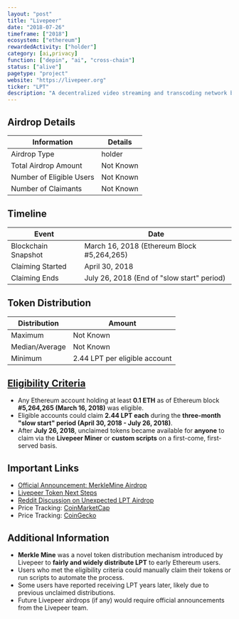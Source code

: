 ```yaml
---
layout: "post"
title: "Livepeer"
date: "2018-07-26"
timeframe: ["2018"]
ecosystem: ["ethereum"]
rewardedActivity: ["holder"]
category: [ai,privacy]
function: ["depin", "ai", "cross-chain"]
status: ["alive"]
pagetype: "project"
website: "https://livepeer.org"
ticker: "LPT"
description: "A decentralized video streaming and transcoding network built on Ethereum."
---
```

## Airdrop Details

| Information              | Details   |
| ------------------------ | --------- |
| Airdrop Type             | holder    |
| Total Airdrop Amount     | Not Known |
| Number of Eligible Users | Not Known |
| Number of Claimants      | Not Known |

## Timeline

| Event               | Date                                       |
| ------------------- | ------------------------------------------ |
| Blockchain Snapshot | March 16, 2018 (Ethereum Block #5,264,265) |
| Claiming Started    | April 30, 2018                             |
| Claiming Ends       | July 26, 2018 (End of "slow start" period) |

## Token Distribution

| Distribution   | Amount                        |
| -------------- | ----------------------------- |
| Maximum        | Not Known                     |
| Median/Average | Not Known                     |
| Minimum        | 2.44 LPT per eligible account |

## [Eligibility Criteria](https://forum.livepeer.org/t/introducing-the-merklemine/204)

- Any Ethereum account holding at least **0.1 ETH** as of Ethereum block **#5,264,265 (March 16, 2018)** was eligible.
- Eligible accounts could claim **2.44 LPT each** during the **three-month "slow start" period (April 30, 2018 - July 26, 2018)**.
- After **July 26, 2018**, unclaimed tokens became available for **anyone** to claim via the **Livepeer Miner** or **custom scripts** on a first-come, first-served basis.

## Important Links

- [Official Announcement: MerkleMine Airdrop](https://forum.livepeer.org/t/introducing-the-merklemine/204)
- [Livepeer Token Next Steps](https://forum.livepeer.org/t/so-youve-got-some-livepeer-tokens-what-next/293)
- [Reddit Discussion on Unexpected LPT Airdrop](https://www.reddit.com/r/livepeer/comments/r7h1dd/received_2137_lpt_out_of_the_blue_airdrop/)
- Price Tracking: [CoinMarketCap](https://coinmarketcap.com/currencies/livepeer/)
- Price Tracking: [CoinGecko](https://www.coingecko.com/en/coins/livepeer)

## Additional Information

- **Merkle Mine** was a novel token distribution mechanism introduced by Livepeer to **fairly and widely distribute LPT** to early Ethereum users.
- Users who met the eligibility criteria could manually claim their tokens or run scripts to automate the process.
- Some users have reported receiving LPT years later, likely due to previous unclaimed distributions.
- Future Livepeer airdrops (if any) would require official announcements from the Livepeer team.